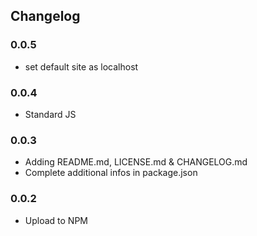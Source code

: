 ## Changelog

### 0.0.5

- set default site as localhost

### 0.0.4

- Standard JS

### 0.0.3

- Adding README.md, LICENSE.md & CHANGELOG.md
- Complete additional infos in package.json

### 0.0.2

- Upload to NPM

